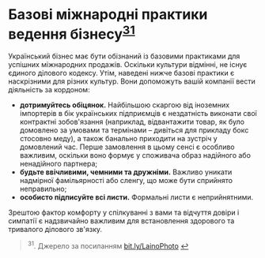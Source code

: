 <h1 id="базові-міжнародні-практики-ведення-бізнесу">Базові міжнародні практики ведення бізнесу<sup><a href="#fn_31" id="reffn_31">31</a></sup></h1>

Український бізнес має бути обізнаний із базовими практиками для успішних міжнародних продажів. Оскільки культури відмінні, не існує єдиного ділового кодексу. Утім, наведені нижче базові практики є наскрізними для різних культур. Вони допоможуть вашій компанії вести діяльність за кордоном:
<ul type="disc">
<li><b>дотримуйтесь обіцянок.</b> Найбільшою скаргою від іноземних імпортерів в бік українських підприємців є нездатність виконати свої контрактні зобов'язання (наприклад, відвантажити товар, як було домовлено за умовами та термінами – дивіться для прикладу бокс стосовно меду), а також банально приходити на зустріч у домовлений час. Перше замовлення в цьому сенсі є особливо важливим, оскільки воно формує у споживача образ надійного або ненадійного партнера;</li>
<li><b>будьте ввічливими, чемними та дружніми.</b> Важливо уникати надмірної фамільярності або сленгу, що може бути сприйнято неправильно;</li>
<li><b>особисто підписуйте всі листи.</b> Формальні листи є неприйнятними.</li>
</ul>

Зрештою фактор комфорту у спілкуванні з вами та відчуття довіри і симпатії є надзвичайно важливим для встановлення здорового та тривалого ділового зв'язку. 

<blockquote id="fn_31">
<sup>31</sup>. Джерело за посиланням <a href="bit.ly/LainoPhoto">bit.ly/LainoPhoto</a> <a href="#reffn_31" title="Jump back to footnote [31] in the text."> ↩</a>
</blockquote>